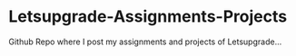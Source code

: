 # Letsupgrade-Assignments-Projects
Github Repo where I post my assignments and projects of Letsupgrade...
